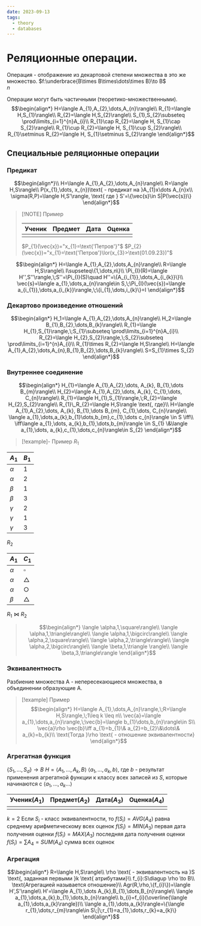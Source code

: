 ```yaml
---
date: 2023-09-13
tags:
  - theory
  - databases
---
```

# Реляционные операции.

Операция - отображение из декартовой степени множества в это же множество.
$f:\underbrace{B\times B\times\dots\times B}\to B$
$\quad\quad\quad\quad\;\; n$

Операции могут быть частичными (теоретико-множественными).
$$\begin{align*}
H=\langle A_{1},A_{2},\dots,A_{n}\rangle\\
R_{1}=\langle H,S_{1}\rangle\\
R_{2}=\langle H,S_{2}\rangle\\
S_{1},S_{2}\subseteq \prod\limits_{i=1}^{n}A_{i}\\
R_{1}\cap R_{2}=\langle H, S_{1}\cap S_{2}\rangle\\
R_{1}\cup R_{2}=\langle H, S_{1}\cup S_{2}\rangle\\
R_{1}\setminus R_{2}=\langle H, S_{1}\setminus S_{2}\rangle
\end{align*}$$
## Специальные реляционные операции
### Предикат
$$\begin{align*}\\
H=\langle A_{1},A_{2},\dots,A_{n}\rangle\\
R=\langle H,S\rangle\\
P(x_{1},\dots, x_{n})\text{ - предикат на }A_{1}x\dots A_{n}x\\
\sigma(R,P)=\langle H,S'\rangle, \text{ где } S'=\{\vec{s}\in S|P(\vec{s})\}
\end{align*}$$

> [!NOTE] Пример
> 
> | Ученик | Предмет | Дата | Оценка |
> | ------ | ------- | ---- | ------ |
> |       |         |      |        |
> 
> $P_{1}(\vec{x})="x_{1}=\text{'Петров'}"$ 
> $P_{2}(\vec{x})="x_{1}=\text{'Петров'}\lor(x_{3}>\text{01.09.23})"$

$$\begin{align*}
H=\langle A_{1},A_{2},\dots,A_{n}\rangle\\
R=\langle H,S\rangle\\
I\supseteq\{1,\dots,n\}\\
\Pi_{I}(R)=\langle H'',S''\rangle,\;S''=\Pi_{I}(S)\quad H''=\{A_{i_{1}},\dots,A_{i_{k}}\}\\
\vec{s}=\langle a_{1},\dots,a_{n}\rangle\in S,\;\Pi_{I}(\vec{s})=\langle a_{i_{1}},\dots,a_{i_{k}}\rangle,\;\{i_{1},\dots,i_{k}\}=I
\end{align*}$$

### Декартово произведение отношений
$$\begin{align*}
H_1=\langle A_{1},A_{2},\dots,A_{n}\rangle\\
H_2=\langle B_{1},B_{2},\dots,B_{k}\rangle\\
R_{1}=\langle H_{1},S_{1}\rangle,\;S_{1}\subseteq \prod\limits_{i=1}^{n}A_{i}\\
R_{2}=\langle H_{2},S_{2}\rangle,\;S_{2}\subseteq \prod\limits_{i=1}^{n}A_{i}\\
R_{1}\times R_{2}=\langle H,S\rangle\\
H=\langle A_{1},A_{2},\dots,A_{n},B_{1},B_{2},\dots,B_{k}\rangle\\
S=S_{1}\times S_{2}
\end{align*}$$
### Внутреннее соединение
$$\begin{align*}
H_{1}=\langle A_{1},A_{2},\dots, A_{k}, B_{1},\dots B_{m}\rangle\\
H_{2}=\langle A_{1},A_{2},\dots, A_{k}, C_{1},\dots, C_{n}\rangle\\
R_{1}=\langle H_{1},S_{1}\rangle,\;R_{2}=\langle H_{2},S_{2}\rangle\\
R_{1}\_R_{2}=\langle H,S\rangle \text{, где}\\
H=\langle A_{1},A_{2},\dots, A_{k}, B_{1},\dots B_{m}, C_{1},\dots, C_{n}\rangle\\
\langle a_{1},\dots,a_{k},b_{1}\dots,b_{m},c_{1},\dots c_{n}\rangle \in S \iff\\
\iff\langle a_{1},\dots, a_{k},b_{1},\dots,b_{m}\rangle \in S_{1} \&\langle a_{1},\dots, a_{k},c_{1},\dots,c_{n}\rangle\in S_{2}
\end{align*}$$

> [!example]- Пример
> $R_{1}$
> 
| $A_{1}$  | $B_{1}$ |
| -------- | ------- |
| $\alpha$ | 1       |
| $\alpha$ | 2       |
| $\beta$  | 1       |
| $\beta$  | 3       |
| $\gamma$ | 2       |
| $\gamma$ | 1       |
| $\gamma$ | 3       |
>
$R_{2}$
>
| $A_1$    | $C_1$       |
| -------- | ----------- |
| $\alpha$ | $\square$   |
| $\alpha$ | $\triangle$ |
| $\alpha$ | $\bigcirc$     |
| $\beta$  | $\triangle$ |
>
$R_{1}\Join R_{2}$
>$$\begin{align*}
\langle \alpha,1,\square\rangle\\
\langle \alpha,1,\triangle\rangle\\
\langle \alpha,1,\bigcirc\rangle\\
\langle \alpha,2,\square\rangle\\
\langle \alpha,2,\triangle\rangle\\
\langle \alpha,2,\bigcirc\rangle\\
\langle \beta,1,\triangle \rangle\\
\langle \beta,3,\triangle\rangle
\end{align*}$$

### Эквивалентность
Разбиение множества A - непересекающиеся множества, в объединении образующие A.


> [!example] Пример
> $$\begin{align*}
H=\langle A_{1},\dots,A_{n}\rangle,\;R=\langle H,S\rangle,\;1\leq k \leq n\\
\vec{a}=\langle a_{1},\dots,a_{n}\rangle,\;\vec{b}=\langle b_{1}\dots,b_{n}\rangle\in S\\
\vec{a}\rho \vec{b}\iff a_{1}=b_{1}\& a_{2}=b_{2}\&\dots\& a_{k}=b_{k}\\
\text{Тогда }\rho \text{ - отношение эквивалентности} 
\end{align*}$$

### Агрегатная функция
$\{S_{1},\dots,S_{d}\}\to B$
$H=\langle A_{1},\dots,A_{k},B\rangle$
$\langle a_1,\dots,a_{k},b\rangle$, где
$b$ - результат применения агрегатной функции к классу всех записей из $S$, которые начинаются с $\langle a_{1},\dots,a_{k}\dots\rangle$

| Ученик($A_{1}$) | Предмет($A_{2}$) | Дата($A_{3}$) | Оценка($A_{4}$) |
| --------------- | ---------------- | ------------- | --------------- |
|                 |                  |               |                 |

$k=2$
Если $S_{i}$ - класс эквивалентности, то
$f(S_{i})=AVG(A_{4})$ равна среднему арифметическому всех оценок
$f(S_{i})=MIN(A_{3})$ первая дата получения оценки
$f(S_{i})=MAX(A_{3})$ последняя дата получения оценки
$f(S_{i})=\sum A_{4}=SUM(A_{4})$ сумма всех оценок

### Агрегация
$$\begin{align*}
R=\langle H,S\rangle\\
\rho \text{ - эквивалентность на }S \text{, заданная первыми }k \text{ атрибутами}\\
f_{i}:S\diagup \rho \to B\\
\text{Агрегацией называется отношение}\\
Agr(R,\rho,\{f_{i}\})=\langle H',S'\rangle\\
H'=\langle A_{1},\dots A_{k},B_{1},\dots,B_{n}\rangle\\
\langle a_{1},\dots,a_{k},b_{1},\dots,b_{n}\rangle\\
b_{i}=f_{i}(\overline{\langle a_{1},\dots,a_{k}\rangle})\\
\langle a_{1},\dots,a_{k}\rangle=\{\langle r_{1},\dots,r_{m}\rangle\in S\;|\;r_{1}=a_{1},\dots,r_{k}=a_{k}\}
\end{align*}$$
